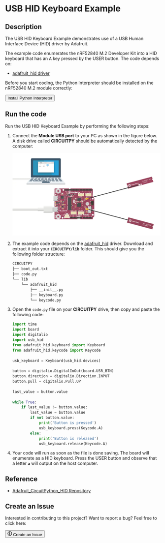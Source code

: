 # USB HID Keyboard Example

## Description

The USB HID Keyboard Example demonstrates use of a USB Human Interface Device (HID) driver by Adafruit. 

The example code enumerates the nRF52840 M.2 Developer Kit into a HID keyboard that has an <kbd>A</kbd> key pressed by the USER button. The code depends on:

* [adafruit_hid driver](https://github.com/adafruit/Adafruit_CircuitPython_HID)

Before you start coding, the Python Interpreter should be installed on the nRF52840 M.2 module correctly:

<a href="../../install"><button class="md-tile md-tile--primary" style="width:auto;">Install Python Interpreter</button></a>

## Run the code

Run the USB HID Keyboard Example by performing the following steps:

1. Connect the **Module USB port** to your PC as shown in the figure below. A disk drive called **CIRCUITPY** should be automatically detected by the computer:

	![](../assets/images/connect-module-usb.webp)

2. The example code depends on the [adafruit_hid](https://github.com/adafruit/Adafruit_CircuitPython_HID) driver. Download and extract it into your **`CIRCUITPY/lib`** folder. This should give you the following folder structure:

	``` sh
	CIRCUITPY
	├── boot_out.txt
	├── code.py
	└── lib
		└── adafruit_hid
			├── __init__.py
			├── keyboard.py
			└── keycode.py
	```

3. Open the `code.py` file on your **CIRCUITPY** drive, then copy and paste the following code:

	``` py
	import time
	import board
	import digitalio
	import usb_hid
	from adafruit_hid.keyboard import Keyboard
	from adafruit_hid.keycode import Keycode

	usb_keyboard = Keyboard(usb_hid.devices)

	button = digitalio.DigitalInOut(board.USR_BTN)
	button.direction = digitalio.Direction.INPUT
	button.pull = digitalio.Pull.UP

	last_value = button.value

	while True:
		if last_value != button.value:
			last_value = button.value
			if not button.value:
				print('Button is pressed')
				usb_keyboard.press(Keycode.A)
			else:
				print('Button is released')
				usb_keyboard.release(Keycode.A)

	```

4. Your code will run as soon as the file is done saving. The board will enumerate as a HID keyboard. Press the USER button and observe that a letter **`a`** will output on the host computer.

## Reference

* [Adafruit_CircuitPython_HID Repository](https://github.com/adafruit/Adafruit_CircuitPython_HID)

## Create an Issue

Interested in contributing to this project? Want to report a bug? Feel free to click here:

<a href="https://github.com/makerdiary/nrf52840-m2-devkit/issues/new?title=Python:%20USB%20HID%20Keyboard:%20%3Ctitle%3E"><button class="md-tile md-tile--primary"><svg xmlns="http://www.w3.org/2000/svg" viewBox="0 0 14 16" width="14" height="16"><path fill-rule="evenodd" d="M7 2.3c3.14 0 5.7 2.56 5.7 5.7s-2.56 5.7-5.7 5.7A5.71 5.71 0 011.3 8c0-3.14 2.56-5.7 5.7-5.7zM7 1C3.14 1 0 4.14 0 8s3.14 7 7 7 7-3.14 7-7-3.14-7-7-7zm1 3H6v5h2V4zm0 6H6v2h2v-2z"></path></svg> Create an Issue</button></a>
